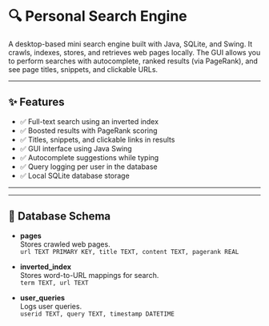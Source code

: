# 🔍 Personal Search Engine

A desktop-based mini search engine built with Java, SQLite, and Swing. It crawls, indexes, stores, and retrieves web pages locally. The GUI allows you to perform searches with autocomplete, ranked results (via PageRank), and see page titles, snippets, and clickable URLs.

---

## ✨ Features

- ✅ Full-text search using an inverted index
- ✅ Boosted results with PageRank scoring
- ✅ Titles, snippets, and clickable links in results
- ✅ GUI interface using Java Swing
- ✅ Autocomplete suggestions while typing
- ✅ Query logging per user in the database
- ✅ Local SQLite database storage

---


---

## 💾 Database Schema

- **pages**  
  Stores crawled web pages.  
  `url TEXT PRIMARY KEY, title TEXT, content TEXT, pagerank REAL`

- **inverted_index**  
  Stores word-to-URL mappings for search.  
  `term TEXT, url TEXT`

- **user_queries**  
  Logs user queries.  
  `userid TEXT, query TEXT, timestamp DATETIME`
